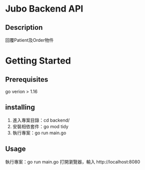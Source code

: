 # Jubo Backend API

## Description

回覆Patient及Order物件

# Getting Started

## Prerequisites

go verion > 1.16

## installing

1. 進入專案目錄：cd backend/
1. 安裝相依套件：go mod tidy
1. 執行專案：go run main.go

## Usage

執行專案：go run main.go
打開瀏覽器，輸入 http://localhost:8080